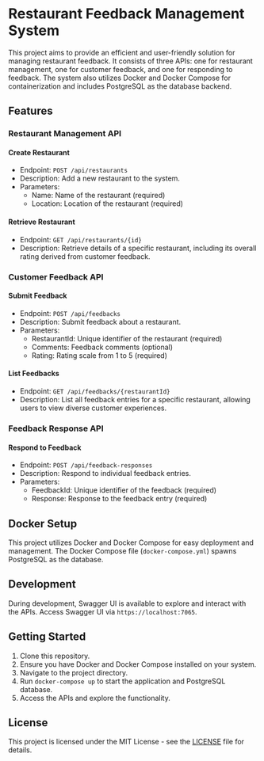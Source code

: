 # Restaurant Feedback Management System

This project aims to provide an efficient and user-friendly solution for managing restaurant feedback. It consists of three APIs: one for restaurant management, one for customer feedback, and one for responding to feedback. The system also utilizes Docker and Docker Compose for containerization and includes PostgreSQL as the database backend.

## Features

### Restaurant Management API

#### Create Restaurant
- Endpoint: `POST /api/restaurants`
- Description: Add a new restaurant to the system.
- Parameters:
  - Name: Name of the restaurant (required)
  - Location: Location of the restaurant (required)

#### Retrieve Restaurant
- Endpoint: `GET /api/restaurants/{id}`
- Description: Retrieve details of a specific restaurant, including its overall rating derived from customer feedback.

### Customer Feedback API

#### Submit Feedback
- Endpoint: `POST /api/feedbacks`
- Description: Submit feedback about a restaurant.
- Parameters:
  - RestaurantId: Unique identifier of the restaurant (required)
  - Comments: Feedback comments (optional)
  - Rating: Rating scale from 1 to 5 (required)

#### List Feedbacks
- Endpoint: `GET /api/feedbacks/{restaurantId}`
- Description: List all feedback entries for a specific restaurant, allowing users to view diverse customer experiences.

### Feedback Response API

#### Respond to Feedback
- Endpoint: `POST /api/feedback-responses`
- Description: Respond to individual feedback entries.
- Parameters:
  - FeedbackId: Unique identifier of the feedback (required)
  - Response: Response to the feedback entry (required)

## Docker Setup

This project utilizes Docker and Docker Compose for easy deployment and management. The Docker Compose file (`docker-compose.yml`) spawns PostgreSQL as the database.

## Development

During development, Swagger UI is available to explore and interact with the APIs. Access Swagger UI via `https://localhost:7065`.

## Getting Started

1. Clone this repository.
2. Ensure you have Docker and Docker Compose installed on your system.
3. Navigate to the project directory.
4. Run `docker-compose up` to start the application and PostgreSQL database.
5. Access the APIs and explore the functionality.

## License

This project is licensed under the MIT License - see the [LICENSE](LICENSE) file for details.

